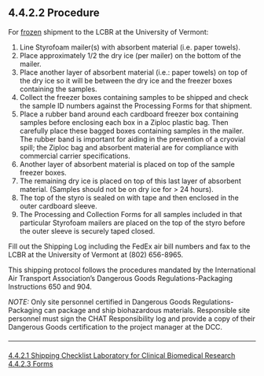 ## 4.4.2.2 Procedure

For <u>frozen</u> shipment to the LCBR at the University of Vermont:

1. Line Styrofoam mailer(s) with absorbent material (i.e. paper towels).
2. Place approximately 1/2 the dry ice (per mailer) on the bottom of the
mailer.
3. Place another layer of absorbent material (i.e.: paper towels) on top of
the dry ice so it will be between the dry ice and the freezer boxes
containing the samples.
4. Collect the freezer boxes containing samples to be shipped and check
the sample ID numbers against the Processing Forms for that shipment.
5. Place a rubber band around each cardboard freezer box containing samples
before enclosing each box in a Ziploc plastic bag. Then carefully place these
bagged boxes containing samples in the mailer. The rubber band is important
for aiding in the prevention of a cryovial spill; the Ziploc bag and absorbent
material are for compliance with commercial carrier specifications.
6. Another layer of absorbent material is placed on top of the sample freezer
boxes.
7. The remaining dry ice is placed on top of this last layer of absorbent material.
(Samples should not be on dry ice for > 24 hours).
8. The top of the styro is sealed on with tape and then enclosed in the outer
cardboard sleeve.
9. The Processing and Collection Forms for all samples included in that particular
Styrofoam mailers are placed on the top of the styro before the outer sleeve is
securely taped closed.

Fill out the Shipping Log including the FedEx air bill numbers and fax to the LCBR at the
University of Vermont at (802) 656-8965.

This shipping protocol follows the procedures mandated by the International Air
Transport Association’s Dangerous Goods Regulations-Packaging Instructions 650 and
904.

_NOTE:_ Only site personnel certified in Dangerous Goods Regulations-Packaging can
package and ship biohazardous materials. Responsible site personnel must sign the
CHAT Responsibility log and provide a copy of their Dangerous Goods certification to
the project manager at the DCC.


<hr class="soften" style="margin-top: 20px;margin-bottom: 20px;"/>

<div class="center">
<div class="btn-group">
  <a href=":pages_path:/manuals/laboratory-for-clinical-biomedical-research/4-04-02-01-shipping-checklist.md" class="btn btn-default">
    <span class="glyphicon glyphicon-chevron-left"></span>
    4.4.2.1 Shipping Checklist
  </a>

  <a href=":pages_path:/manuals/laboratory-for-clinical-biomedical-research" class="btn btn-default">
    <span class="glyphicon glyphicon-chevron-up"></span>
    Laboratory for Clinical Biomedical Research
  </a>

  <a href=":pages_path:/manuals/laboratory-for-clinical-biomedical-research/4-04-02-03-forms.md" class="btn btn-success">
    4.4.2.3 Forms
    <span class="glyphicon glyphicon-chevron-right"></span>
  </a>
</div>
</div>
